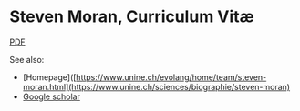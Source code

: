 # Steven Moran, Curriculum Vitæ

[PDF](StevenMoranCV.pdf)

See also: 

  * [Homepage]([https://www.unine.ch/evolang/home/team/steven-moran.html](https://www.unine.ch/sciences/biographie/steven-moran)
  * [Google scholar](https://scholar.google.com/citations?user=PpTOh08AAAAJ&hl=en)
  
